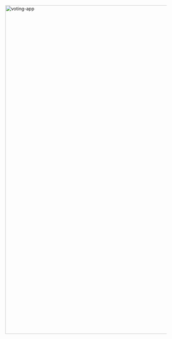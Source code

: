 <img width="1027" alt="voting-app" src="https://user-images.githubusercontent.com/95365748/229935687-3785b562-83bf-44f0-ad06-7e173b063cb0.png">
